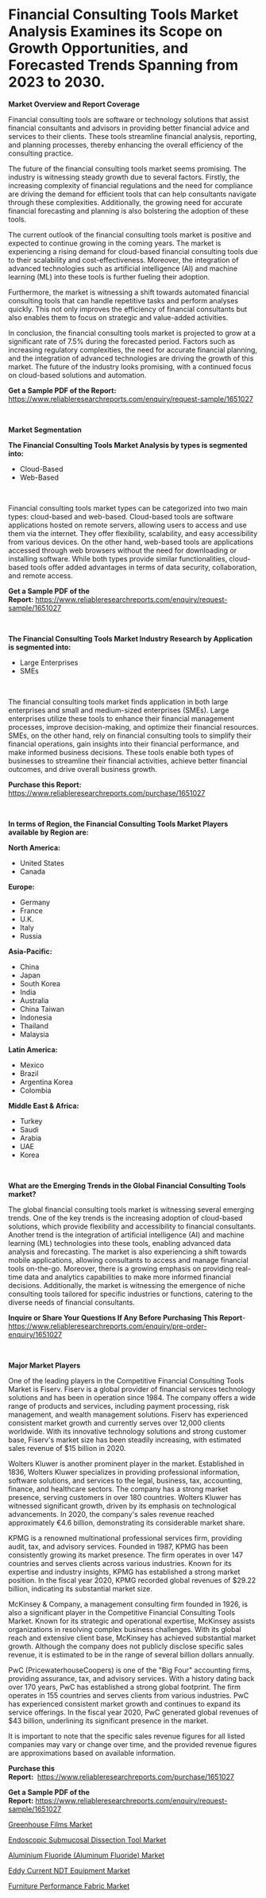 <p><h1>Financial Consulting Tools Market Analysis Examines its Scope on Growth Opportunities, and Forecasted Trends Spanning from 2023 to 2030.</h1></p><p><strong>Market Overview and Report Coverage</strong></p>
<p><p>Financial consulting tools are software or technology solutions that assist financial consultants and advisors in providing better financial advice and services to their clients. These tools streamline financial analysis, reporting, and planning processes, thereby enhancing the overall efficiency of the consulting practice.</p><p>The future of the financial consulting tools market seems promising. The industry is witnessing steady growth due to several factors. Firstly, the increasing complexity of financial regulations and the need for compliance are driving the demand for efficient tools that can help consultants navigate through these complexities. Additionally, the growing need for accurate financial forecasting and planning is also bolstering the adoption of these tools.</p><p>The current outlook of the financial consulting tools market is positive and expected to continue growing in the coming years. The market is experiencing a rising demand for cloud-based financial consulting tools due to their scalability and cost-effectiveness. Moreover, the integration of advanced technologies such as artificial intelligence (AI) and machine learning (ML) into these tools is further fueling their adoption.</p><p>Furthermore, the market is witnessing a shift towards automated financial consulting tools that can handle repetitive tasks and perform analyses quickly. This not only improves the efficiency of financial consultants but also enables them to focus on strategic and value-added activities.</p><p>In conclusion, the financial consulting tools market is projected to grow at a significant rate of 7.5% during the forecasted period. Factors such as increasing regulatory complexities, the need for accurate financial planning, and the integration of advanced technologies are driving the growth of this market. The future of the industry looks promising, with a continued focus on cloud-based solutions and automation.</p></p>
<p><strong>Get a Sample PDF of the Report:</strong> <a href="https://www.reliableresearchreports.com/enquiry/request-sample/1651027">https://www.reliableresearchreports.com/enquiry/request-sample/1651027</a></p>
<p>&nbsp;</p>
<p><strong>Market Segmentation</strong></p>
<p><strong>The Financial Consulting Tools Market Analysis by types is segmented into:</strong></p>
<p><ul><li>Cloud-Based</li><li>Web-Based</li></ul></p>
<p>&nbsp;</p>
<p><p>Financial consulting tools market types can be categorized into two main types: cloud-based and web-based. Cloud-based tools are software applications hosted on remote servers, allowing users to access and use them via the internet. They offer flexibility, scalability, and easy accessibility from various devices. On the other hand, web-based tools are applications accessed through web browsers without the need for downloading or installing software. While both types provide similar functionalities, cloud-based tools offer added advantages in terms of data security, collaboration, and remote access.</p></p>
<p><strong>Get a Sample PDF of the Report:</strong>&nbsp;<a href="https://www.reliableresearchreports.com/enquiry/request-sample/1651027">https://www.reliableresearchreports.com/enquiry/request-sample/1651027</a></p>
<p>&nbsp;</p>
<p><strong>The Financial Consulting Tools Market Industry Research by Application is segmented into:</strong></p>
<p><ul><li>Large Enterprises</li><li>SMEs</li></ul></p>
<p>&nbsp;</p>
<p><p>The financial consulting tools market finds application in both large enterprises and small and medium-sized enterprises (SMEs). Large enterprises utilize these tools to enhance their financial management processes, improve decision-making, and optimize their financial resources. SMEs, on the other hand, rely on financial consulting tools to simplify their financial operations, gain insights into their financial performance, and make informed business decisions. These tools enable both types of businesses to streamline their financial activities, achieve better financial outcomes, and drive overall business growth.</p></p>
<p><strong>Purchase this Report:</strong>&nbsp; <a href="https://www.reliableresearchreports.com/purchase/1651027">https://www.reliableresearchreports.com/purchase/1651027</a></p>
<p>&nbsp;</p>
<p><strong>In terms of Region, the Financial Consulting Tools Market Players available by Region are:</strong></p>
<p>
    <p> <strong> North America: </strong>
        <ul>
            <li>United States</li>
            <li>Canada</li>
        </ul>
        </p> 
    <p> <strong> Europe: </strong>
        <ul>
            <li>Germany</li>
            <li>France</li>
            <li>U.K.</li>
            <li>Italy</li>
            <li>Russia</li>
        </ul>
        </p> 
    <p> <strong> Asia-Pacific: </strong>
        <ul>
            <li>China</li>
            <li>Japan</li>
            <li>South Korea</li>
            <li>India</li>
            <li>Australia</li>
            <li>China Taiwan</li>
            <li>Indonesia</li>
            <li>Thailand</li>
            <li>Malaysia</li>
        </ul>
        </p> 
    <p> <strong> Latin America: </strong>
        <ul>
            <li>Mexico</li>
            <li>Brazil</li>
            <li>Argentina Korea</li>
            <li>Colombia</li>
        </ul>
        </p> 
    <p> <strong> Middle East & Africa: </strong>
        <ul>
            <li>Turkey</li>
            <li>Saudi</li>
            <li>Arabia</li>
            <li>UAE</li>
            <li>Korea</li>
        </ul>
    </p>
    </p>
<p>&nbsp;</p>
<p><strong>What are the Emerging Trends in the Global Financial Consulting Tools market?</strong></p>
<p><p>The global financial consulting tools market is witnessing several emerging trends. One of the key trends is the increasing adoption of cloud-based solutions, which provide flexibility and accessibility to financial consultants. Another trend is the integration of artificial intelligence (AI) and machine learning (ML) technologies into these tools, enabling advanced data analysis and forecasting. The market is also experiencing a shift towards mobile applications, allowing consultants to access and manage financial tools on-the-go. Moreover, there is a growing emphasis on providing real-time data and analytics capabilities to make more informed financial decisions. Additionally, the market is witnessing the emergence of niche consulting tools tailored for specific industries or functions, catering to the diverse needs of financial consultants.</p></p>
<p><strong>Inquire or Share Your Questions If Any Before Purchasing This Report</strong>- <a href="https://www.reliableresearchreports.com/enquiry/pre-order-enquiry/1651027">https://www.reliableresearchreports.com/enquiry/pre-order-enquiry/1651027</a></p>
<p>&nbsp;</p>
<p><strong>Major Market Players</strong></p>
<p><p>One of the leading players in the Competitive Financial Consulting Tools Market is Fiserv. Fiserv is a global provider of financial services technology solutions and has been in operation since 1984. The company offers a wide range of products and services, including payment processing, risk management, and wealth management solutions. Fiserv has experienced consistent market growth and currently serves over 12,000 clients worldwide. With its innovative technology solutions and strong customer base, Fiserv's market size has been steadily increasing, with estimated sales revenue of $15 billion in 2020.</p><p>Wolters Kluwer is another prominent player in the market. Established in 1836, Wolters Kluwer specializes in providing professional information, software solutions, and services to the legal, business, tax, accounting, finance, and healthcare sectors. The company has a strong market presence, serving customers in over 180 countries. Wolters Kluwer has witnessed significant growth, driven by its emphasis on technological advancements. In 2020, the company's sales revenue reached approximately €4.6 billion, demonstrating its considerable market share.</p><p>KPMG is a renowned multinational professional services firm, providing audit, tax, and advisory services. Founded in 1987, KPMG has been consistently growing its market presence. The firm operates in over 147 countries and serves clients across various industries. Known for its expertise and industry insights, KPMG has established a strong market position. In the fiscal year 2020, KPMG recorded global revenues of $29.22 billion, indicating its substantial market size.</p><p>McKinsey & Company, a management consulting firm founded in 1926, is also a significant player in the Competitive Financial Consulting Tools Market. Known for its strategic and operational expertise, McKinsey assists organizations in resolving complex business challenges. With its global reach and extensive client base, McKinsey has achieved substantial market growth. Although the company does not publicly disclose specific sales revenue, it is estimated to be in the range of several billion dollars annually.</p><p>PwC (PricewaterhouseCoopers) is one of the "Big Four" accounting firms, providing assurance, tax, and advisory services. With a history dating back over 170 years, PwC has established a strong global footprint. The firm operates in 155 countries and serves clients from various industries. PwC has experienced consistent market growth and continues to expand its service offerings. In the fiscal year 2020, PwC generated global revenues of $43 billion, underlining its significant presence in the market.</p><p>It is important to note that the specific sales revenue figures for all listed companies may vary or change over time, and the provided revenue figures are approximations based on available information.</p></p>
<p><strong>Purchase this Report:</strong>&nbsp;&nbsp;<a href="https://www.reliableresearchreports.com/purchase/1651027">https://www.reliableresearchreports.com/purchase/1651027</a></p>
<p></p>
<p><strong>Get a Sample PDF of the Report:</strong>&nbsp;<a href="https://www.reliableresearchreports.com/enquiry/request-sample/1651027">https://www.reliableresearchreports.com/enquiry/request-sample/1651027</a></p>
<p><p><a href="https://www.linkedin.com/pulse/greenhouse-films-market-size-share-amp-trends-analysis/">Greenhouse Films Market</a></p><p><a href="https://www.linkedin.com/pulse/endoscopic-submucosal-dissection-tool-market-share-amp/">Endoscopic Submucosal Dissection Tool Market</a></p><p><a href="https://www.linkedin.com/pulse/aluminium-fluoride-aluminum-market-research-report-provides/">Aluminium Fluoride (Aluminum Fluoride) Market</a></p><p><a href="https://medium.com/@mayekuhic/eddy-current-ndt-equipment-market-size-growth-forecast-2023-2030-29337b205996">Eddy Current NDT Equipment Market</a></p><p><a href="https://medium.com/@elzaziemann1943/furniture-performance-fabric-market-size-growth-forecast-2023-2030-ee123be463b1">Furniture Performance Fabric Market</a></p></p>